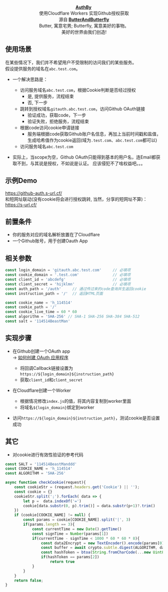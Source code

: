<p align="center">
      <strong>
        <a href="https://github.com/nICEnnnnnnnLee/GithubSoEasy" target="_blank">AuthBy</a>&nbsp;
      </strong>
  <br>
        使用Cloudflare Workers 实现Github授权获取
  <br>
      源自<strong>
        <a href="https://github.com/ButterAndButterfly" target="_blank">ButterAndButterfly</a><br>
      </strong>  
        Butter, 寓意宅男; Butterfly, 寓意美好的事物。 
        <br/> 美好的世界由我们创造!  
</p>


## 使用场景  
在某些情况下，我们并不希望用户不受限制的访问我们的某些服务。  
假设提供服务的域名在`abc.test.com`。  
+ 一个解决思路是： 
  + 访问服务域名`abc.test.com`，根据Cookie判断是否经过授权
    + 是, 提供服务，流程结束
    + 否, 下一步
  + 跳转到授权域名`gitauth.abc.test.com`，访问Github OAuth链接
    + 验证成功，获取code，下一步
    + 验证失败，拒绝服务，流程结束  
  + 根据code访问cookie申请链接
    + 服务端根据code获取Github账户名信息，再加上当前时间戳和盐值，生成哈希值作为cookie返回(域为`.test.com`、`abc.test.com`都可以)
  + 访问服务域名`abc.test.com`

+ 实际上，当scope为空，Github OAuth只能得到基本的用户名，连Email都获取不到，与其说是授权，不如说是认证。
应该侵犯不了啥权益吧。。。

## 示例Demo
<https://github-auth.s-url.cf/>   
和短网址联动(没有cookie将会进行授权跳转, 当然，分享的短网址不算)：  
<https://s-url.cf/>  

## 前置条件  
+ 你的服务对应的域名解析放置在了Cloudflare
+ 一个Github账号，用于创建Oauth App

## 相关参数
```js
const login_domain = 'gitauth.abc.test.com'     // 必填项
const cookie_domain = '.test.com'               // 必填项
const client_id = 'abcdefg'                     // 必填项
const client_secret = 'hijklmn'                 // 必填项
const auth_path = '/auth'     // 通过传过来的code查询并生返回cookie
const instruction_path = '/'  // 返回HTML页面

const cookie_name = 'h_114514'
const cookie_path = '/'
const cookie_live_time = 60 * 60
const algorithm = 'SHA-256' // SHA-1 SHA-256 SHA-384 SHA-512
const salt = '114514BeastMan'
```

## 实现步骤
+ 在Github创建一个OAuth app  
    -> [如何创建 OAuth 应用程序](https://docs.github.com/cn/developers/apps/building-oauth-apps/creating-an-oauth-app)
  + 将回调Callback链接设置为`https://${login_domain}${instruction_path}`  
  + 获取`client_id`和`client_secret`  

+ 在Cloudflare创建一个Worker
  + 根据情况修改`index.js`的值，将其内容复制到worker里面
  + 将域名`${login_domain}`绑定到worker

+ 访问`https://${login_domain}${instruction_path}`，测试cookie是否设置成功


## 其它
+ 对cookie进行有效性验证的参考代码

```js
const SALT = '114514BeastManddd'
const COOKIE_NAME = 'h_114514'
const ALGORITHM = 'SHA-256'

async function checkCookie(request){
    const cookieStr = (request.headers.get('Cookie') || '');
    const cookie = {}
    cookieStr.split(';').forEach( data => {
        let p =  data.indexOf('=')
        cookie[data.substr(0, p).trim()] = data.substr(p+1)?.trim()
    })
    if (cookie[COOKIE_NAME] != null) {
        const params = cookie[COOKIE_NAME].split('|', 3)
        if(params.length == 3){
            const currentTime = new Date().getTime()
            const signTime = Number(params[1])
            if(currentTime - signTime < 1000 * 60 * 60 * 8){
                const data2Encrypt = new TextEncoder().encode(params[0] + SALT + params[1])
                const buffer = await crypto.subtle.digest(ALGORITHM, data2Encrypt)
                const hashToken = btoa(String.fromCharCode(...new Uint8Array(buffer)))
                if(hashToken == params[2])
                    return true
            }
        }
    }
    return false;
}
```
